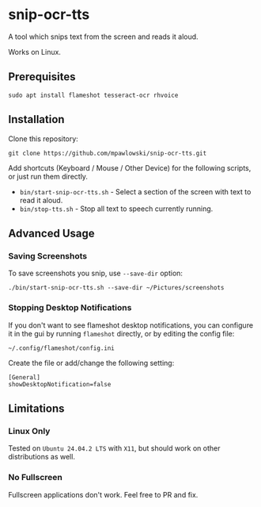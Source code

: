 # snip-ocr-tts

A tool which snips text from the screen and reads it aloud.

 Works on Linux.

## Prerequisites

    sudo apt install flameshot tesseract-ocr rhvoice


## Installation

Clone this repository:

    git clone https://github.com/mpawlowski/snip-ocr-tts.git

Add shortcuts (Keyboard / Mouse / Other Device) for the following scripts, or just run them directly.

- `bin/start-snip-ocr-tts.sh` - Select a section of the screen with text to read it aloud.
- `bin/stop-tts.sh` - Stop all text to speech currently running.

## Advanced Usage

### Saving Screenshots

To save screenshots you snip, use `--save-dir` option:

    ./bin/start-snip-ocr-tts.sh --save-dir ~/Pictures/screenshots

### Stopping Desktop Notifications

If you don't want to see flameshot desktop notifications, you can configure it in the gui by running `flameshot` directly, or by editing the config file:

    ~/.config/flameshot/config.ini


Create the file or add/change the following setting:

    [General]
    showDesktopNotification=false

## Limitations

### Linux Only

Tested on `Ubuntu 24.04.2 LTS` with `X11`, but should work on other distributions as well.

### No Fullscreen

Fullscreen applications don't work. Feel free to PR and fix.
